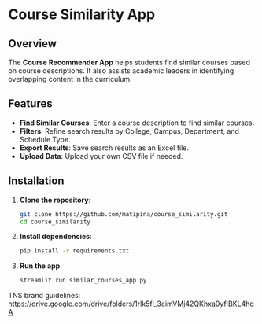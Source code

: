 # Course Similarity App

## Overview

The **Course Recommender App** helps students find similar courses based on course descriptions. It also assists academic leaders in identifying overlapping content in the curriculum.

## Features

- **Find Similar Courses**: Enter a course description to find similar courses.
- **Filters**: Refine search results by College, Campus, Department, and Schedule Type.
- **Export Results**: Save search results as an Excel file.
- **Upload Data**: Upload your own CSV file if needed.

## Installation

1. **Clone the repository**:

   ```bash
   git clone https://github.com/matipina/course_similarity.git
   cd course_similarity

2. **Install dependencies**:

    ```bash
    pip install -r requirements.txt

3. **Run the app**:

    ```bash
    streamlit run similar_courses_app.py

TNS brand guidelines: https://drive.google.com/drive/folders/1rlk5fI_3eimVMj42QKhxa0yfIBKL4hqA